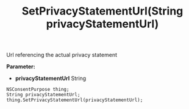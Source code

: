 ﻿---
uid: crmscript_ref_NSConsentPurpose_SetPrivacyStatementUrl
title: SetPrivacyStatementUrl(String privacyStatementUrl)
intellisense: NSConsentPurpose.SetPrivacyStatementUrl
keywords: NSConsentPurpose, GetPrivacyStatementUrl
so.topic: reference
---

Url referencing the actual privacy statement

**Parameter:** 
 - **privacyStatementUrl** String

```crmscript
NSConsentPurpose thing;
String privacyStatementUrl;
thing.SetPrivacyStatementUrl(privacyStatementUrl);
```

